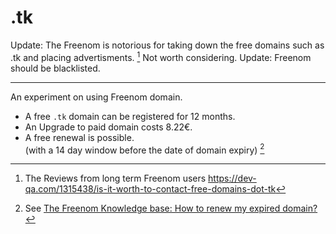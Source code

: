 # .tk

Update: The Freenom is notorious for taking down the free domains such as .tk and placing advertisments. [^2] Not worth considering. 
Update: Freenom should be blacklisted.
___
An experiment on using Freenom domain.

* A free `.tk` domain can be registered for 12 months.  
* An Upgrade to paid domain costs 8.22€. 
* A free renewal is possible.   
    (with a 14 day window before the date of domain expiry) [^1]

[^1]: See [The Freenom Knowledge base: How to renew my expired domain?](https://my.freenom.com/knowledgebase.php?action=displayarticle&id=12)
[^2]: The Reviews from long term Freenom users https://dev-qa.com/1315438/is-it-worth-to-contact-free-domains-dot-tk
